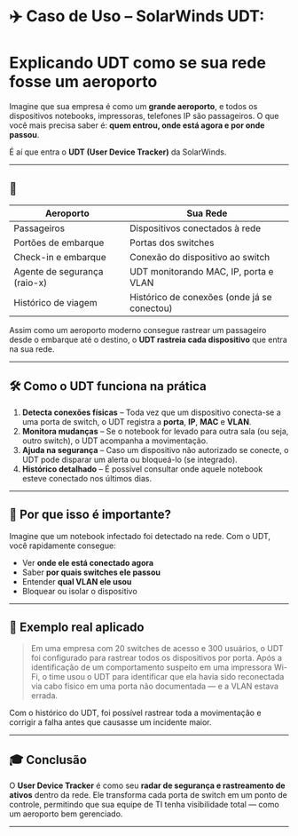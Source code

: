 # ✈️ Caso de Uso – SolarWinds UDT: 

# Explicando UDT como se sua rede fosse um aeroporto

Imagine que sua empresa é como um **grande aeroporto**, e todos os dispositivos  notebooks, impressoras, telefones IP são passageiros. O que você mais precisa saber é: **quem entrou, onde está agora e por onde passou**.

É aí que entra o **UDT (User Device Tracker)** da SolarWinds.

---

## 🧠 

| Aeroporto                     | Sua Rede                                      |
|------------------------------|-----------------------------------------------|
| Passageiros                  | Dispositivos conectados à rede                |
| Portões de embarque          | Portas dos switches                           |
| Check-in e embarque          | Conexão do dispositivo ao switch              |
| Agente de segurança (raio-x) | UDT monitorando MAC, IP, porta e VLAN         |
| Histórico de viagem          | Histórico de conexões (onde já se conectou)  |

Assim como um aeroporto moderno consegue rastrear um passageiro desde o embarque até o destino, o **UDT rastreia cada dispositivo** que entra na sua rede.

---

## 🛠️ Como o UDT funciona na prática

1. **Detecta conexões físicas** – Toda vez que um dispositivo conecta-se a uma porta de switch, o UDT registra a **porta**, **IP**, **MAC** e **VLAN**.
2. **Monitora mudanças** – Se o notebook for levado para outra sala (ou seja, outro switch), o UDT acompanha a movimentação.
3. **Ajuda na segurança** – Caso um dispositivo não autorizado se conecte, o UDT pode disparar um alerta ou bloqueá-lo (se integrado).
4. **Histórico detalhado** – É possível consultar onde aquele notebook esteve conectado nos últimos dias.

---

## 🔎 Por que isso é importante?

Imagine que um notebook infectado foi detectado na rede. Com o UDT, você rapidamente consegue:
- Ver **onde ele está conectado agora**
- Saber **por quais switches ele passou**
- Entender **qual VLAN ele usou**
- Bloquear ou isolar o dispositivo

---

## 🧪 Exemplo real aplicado

> Em uma empresa com 20 switches de acesso e 300 usuários, o UDT foi configurado para rastrear todos os dispositivos por porta. Após a identificação de um comportamento suspeito em uma impressora Wi-Fi, o time usou o UDT para identificar que ela havia sido reconectada via cabo físico em uma porta não documentada — e a VLAN estava errada.

Com o histórico do UDT, foi possível rastrear toda a movimentação e corrigir a falha antes que causasse um incidente maior.

---

## 🎓 Conclusão

O **User Device Tracker** é como seu **radar de segurança e rastreamento de ativos** dentro da rede. Ele transforma cada porta de switch em um ponto de controle, permitindo que sua equipe de TI tenha visibilidade total — como um aeroporto bem gerenciado.

---

